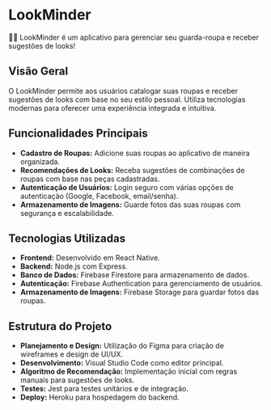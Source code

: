 # LookMinder

👗📱 LookMinder é um aplicativo para gerenciar seu guarda-roupa e receber sugestões de looks!

## Visão Geral

O LookMinder permite aos usuários catalogar suas roupas e receber sugestões de looks com base no seu estilo pessoal. Utiliza tecnologias modernas para oferecer uma experiência integrada e intuitiva.

## Funcionalidades Principais

- **Cadastro de Roupas:** Adicione suas roupas ao aplicativo de maneira organizada.
- **Recomendações de Looks:** Receba sugestões de combinações de roupas com base nas peças cadastradas.
- **Autenticação de Usuários:** Login seguro com várias opções de autenticação (Google, Facebook, email/senha).
- **Armazenamento de Imagens:** Guarde fotos das suas roupas com segurança e escalabilidade.

## Tecnologias Utilizadas

- **Frontend:** Desenvolvido em React Native.
- **Backend:** Node.js com Express.
- **Banco de Dados:** Firebase Firestore para armazenamento de dados.
- **Autenticação:** Firebase Authentication para gerenciamento de usuários.
- **Armazenamento de Imagens:** Firebase Storage para guardar fotos das roupas.

## Estrutura do Projeto

- **Planejamento e Design:** Utilização do Figma para criação de wireframes e design de UI/UX.
- **Desenvolvimento:** Visual Studio Code como editor principal.
- **Algoritmo de Recomendação:** Implementação inicial com regras manuais para sugestões de looks.
- **Testes:** Jest para testes unitários e de integração.
- **Deploy:** Heroku para hospedagem do backend.
